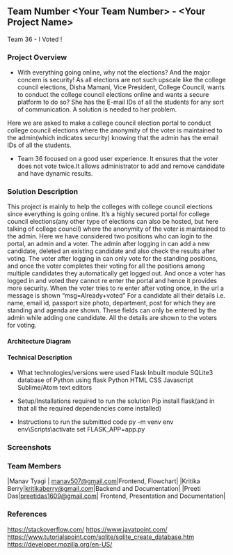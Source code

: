 ## Team Number \<Your Team Number> - \<Your Project Name>

Team 36 - I Voted ! 


### Project Overview

* With everything going online, why not the elections? And the major concern is security! As all elections are not such upscale like the college council elections, Disha Mamani, Vice President, College Council, wants to conduct the college council elections online and wants a secure platform to do so? She has the E-mail IDs of all the students  for any sort of communication. A solution is needed to her problem.

Here we are asked to make a college council election portal to conduct college council elections where the anonymity of the voter is maintained to the admin(which indicates security) knowing that the admin has the email IDs of all the students.

* Team 36 focused on a good user experience. It ensures that the voter does not vote twice.It allows administrator to add and remove candidate and have dynamic results.

### Solution Description

This project is mainly to help the colleges with college council elections since everything is going online. It’s a highly secured portal for college council elections(any other type of elections can also be hosted, but here talking of college council) where the anonymity of the voter is maintained to the admin. Here we have considered two positions who can login to the portal, an admin and a voter. The admin after logging in can add a new candidate, deleted an existing candidate and also check the results after voting. The voter after logging in can only vote for the standing positions, and once the voter completes their voting for all the positions among multiple candidates they automatically get logged out. And once a voter has logged in and voted they cannot re enter the portal and hence it provides more security. When the voter tries to re enter after voting once, in the url a message is shown “msg=Already+voted” For a candidate all their details i.e. name, email id, passport size photo, department, post for which they are standing and agenda are shown. These fields can only be entered by the admin while adding one candidate. All the details are shown to the voters for voting.

#### Architecture Diagram

 
 
 
 
 
 
 
 

#### Technical Description
* What technologies/versions were used
Flask
Inbuilt module SQLite3 database of Python using flask
Python
HTML
CSS
Javascript
Sublime/Atom text editors

* Setup/Installations required to run the solution
 Pip install flask(and in that all the required dependencies come installed)
* Instructions to run the submitted code
py -m venv env
env\Scripts\activate
set FLASK_APP=app.py

### Screenshots











### Team Members
|Manav Tyagi | manav507@gmail.com|Frontend, Flowchart|
|Kritika Berry|kritikaberry@gmail.com|Backend and Documentation|
|Preeti Das|preetidas1609@gmail.com| Frontend, Presentation and Documentation|

### References
https://stackoverflow.com/
https://www.javatpoint.com/
https://www.tutorialspoint.com/sqlite/sqlite_create_database.htm
https://developer.mozilla.org/en-US/


